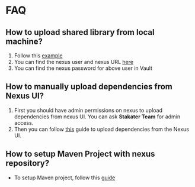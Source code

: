 # FAQ

## How to upload shared library from local machine?

1. Follow this [example](https://github.com/stakater-lab/java-utility-jar-test)
2. You can find the nexus user and nexus URL [here](./04-routes.md)
3. You can find the nexus password for above user in Vault

## How to manually upload dependencies from Nexus UI?

1. First you should have admin permissions on nexus to upload dependencies from nexus UI. You can ask **Stakater Team** for admin access.
2. Then you can follow [this](https://help.sonatype.com/repomanager3/user-interface/uploading-components) guide to upload dependencies from the Nexus UI.

## How to setup Maven Project with nexus repository?

- To setup Maven project, follow this [guide](./07-maven-setup.md)
